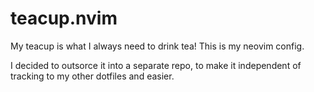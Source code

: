 # teacup.nvim

My teacup is what I always need to drink tea! This is my neovim config.

I decided to outsorce it into a separate repo, to make it independent of tracking to my other dotfiles and easier.
